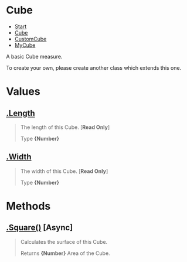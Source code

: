 
# Cube

* [Start](https:/github.com/QSmally/Docgen/blob/master/Test/Documentations/Index.md)
* [Cube](https:/github.com/QSmally/Docgen/blob/master/Test/Documentations/Cube.md)
* [CustomCube](https:/github.com/QSmally/Docgen/blob/master/Test/Documentations/CustomCube.md)
* [MyCube](https:/github.com/QSmally/Docgen/blob/master/Test/Documentations/MyCube.md)

A basic Cube measure.

To create your own, please create another class which extends this one.



# Values
## [.Length](https:/github.com/QSmally/Docgen/blob/master/Test/Documentations/lib/Cube.js#L13)
> The length of this Cube. [**Read Only**]
>
> Type **{Number}**

## [.Width](https:/github.com/QSmally/Docgen/blob/master/Test/Documentations/lib/Cube.js#L21)
> The width of this Cube. [**Read Only**]
>
> Type **{Number}**

# Methods
## [.Square()](https:/github.com/QSmally/Docgen/blob/master/Test/Documentations/lib/Cube.js#L31) [**Async**]
> Calculates the surface of this Cube.
>
> Returns **{Number}** Area of the Cube.
